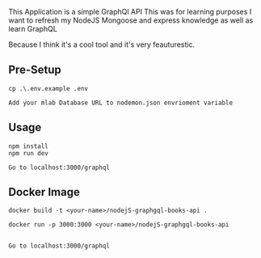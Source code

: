 This Application is a simple GraphQl API
This was for learning purposes I want to refresh my NodeJS Mongoose and express knowledge as well as learn GraphQL

Because I think it's a cool tool and it's very feauturestic.

## Pre-Setup
```
cp .\.env.example .env

Add your mlab Database URL to nodemon.json envrioment variable

```

## Usage
```
npm install
npm run dev

Go to localhost:3000/graphql
```
## Docker Image

```
docker build -t <your-name>/nodejS-graphgql-books-api .

docker run -p 3000:3000 <your-name>/nodejS-graphgql-books-api


Go to localhost:3000/graphql
```